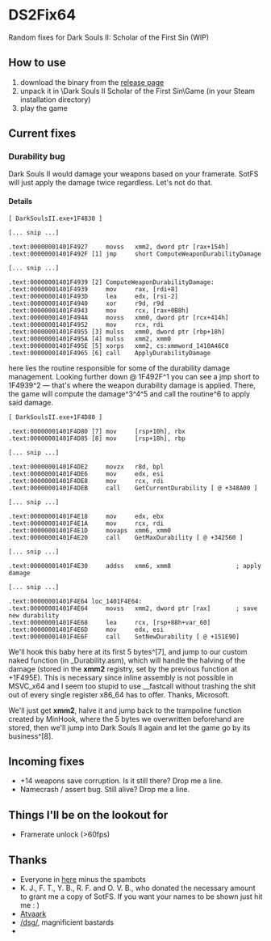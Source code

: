 # DS2Fix64

Random fixes for Dark Souls II: Scholar of the First Sin (WIP)

## How to use

1. download the binary from the [release page](https://github.com/eur0pa/DS2Fix64/releases)
2. unpack it in \Dark Souls II Scholar of the First Sin\Game (in your Steam installation directory)
3. play the game

## Current fixes

### Durability bug

Dark Souls II would damage your weapons based on your framerate. SotFS will just apply the damage twice regardless. Let's not do that.

#### Details

```
[ DarkSoulsII.exe+1F4830 ]

[... snip ...]

.text:00000001401F4927     movss   xmm2, dword ptr [rax+154h]
.text:00000001401F492F [1] jmp     short ComputeWeaponDurabilityDamage

[... snip ...]

.text:00000001401F4939 [2] ComputeWeaponDurabilityDamage:
.text:00000001401F4939     mov     rax, [rdi+8]
.text:00000001401F493D     lea     edx, [rsi-2]
.text:00000001401F4940     xor     r9d, r9d
.text:00000001401F4943     mov     rcx, [rax+0B8h]
.text:00000001401F494A     movss   xmm0, dword ptr [rcx+414h]
.text:00000001401F4952     mov     rcx, rdi
.text:00000001401F4955 [3] mulss   xmm0, dword ptr [rbp+18h]
.text:00000001401F495A [4] mulss   xmm2, xmm0
.text:00000001401F495E [5] xorps   xmm2, cs:xmmword_1410A46C0
.text:00000001401F4965 [6] call    ApplyDurabilityDamage
```

here lies the routine responsible for some of the durability damage management. Looking further down @ 1F492F^1 you can see a jmp short to 1F4939^2 — that's where the weapon durability damage is applied. There, the game will compute the damage^3^4^5 and call the routine^6 to apply said damage.

```
[ DarkSoulsII.exe+1F4D80 ]

.text:00000001401F4D80 [7] mov     [rsp+10h], rbx
.text:00000001401F4D85 [8] mov     [rsp+18h], rbp

[... snip ...]

.text:00000001401F4DE2     movzx   r8d, bpl
.text:00000001401F4DE6     mov     edx, esi
.text:00000001401F4DE8     mov     rcx, rdi
.text:00000001401F4DEB     call    GetCurrentDurability [ @ +348A00 ]

[... snip ...]

.text:00000001401F4E18     mov     edx, ebx
.text:00000001401F4E1A     mov     rcx, rdi
.text:00000001401F4E1D     movaps  xmm6, xmm0
.text:00000001401F4E20     call    GetMaxDurability [ @ +342560 ]

[... snip ...]

.text:00000001401F4E30     addss   xmm6, xmm8                  ; apply damage

[... snip ...]

.text:00000001401F4E64 loc_1401F4E64:
.text:00000001401F4E64     movss   xmm2, dword ptr [rax]       ; save new durability
.text:00000001401F4E68     lea     rcx, [rsp+88h+var_60]
.text:00000001401F4E6D     mov     edx, esi
.text:00000001401F4E6F     call    SetNewDurability [ @ +151E90]
```

We'll hook this baby here at its first 5 bytes^[7], and jump to our custom naked function (in \_Durability.asm), which will handle the halving of the damage (stored in the **xmm2** registry, set by the previous function at +1F495E). This is necessary since inline assembly is not possible in MSVC_x64 and I seem too stupid to use \_\_fastcall without trashing the shit out of every single register x86_64 has to offer. Thanks, Microsoft.

We'll just get **xmm2**, halve it and jump back to the trampoline function created by MinHook, where the 5 bytes we overwritten beforehand are stored, then we'll jump into Dark Souls II again and let the game go by its business^[8].


## Incoming fixes

* +14 weapons save corruption. Is it still there? Drop me a line.
* Namecrash / assert bug. Still alive? Drop me a line.


## Things I'll be on the lookout for

* Framerate unlock (>60fps)


## Thanks

* Everyone in [here](http://redd.it/31i7nb) minus the spambots
* K. J., F. T., Y. B., R. F. and O. V. B., who donated the necessary amount to grant me a copy of SotFS. If you want your names to be shown just hit me : )
* [Atvaark](https://github.com/Atvaark)
* [/dsg/](https://boards.4chan.org/vg/catalog#s=/dsg/), magnificient bastards
* 
